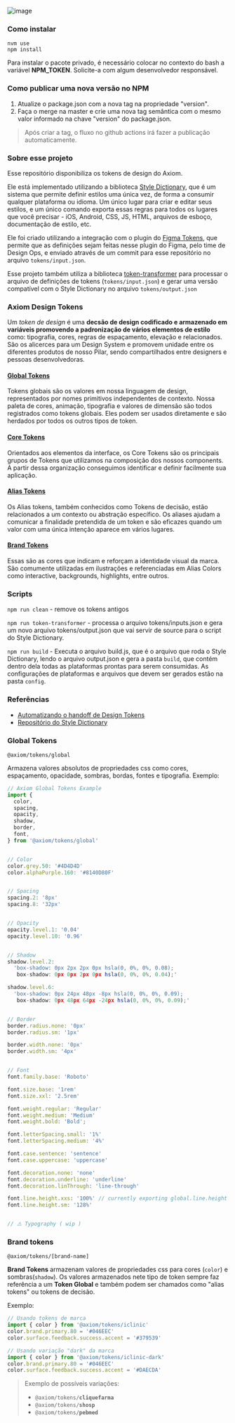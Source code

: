 
![image](https://user-images.githubusercontent.com/9949206/180495595-4c9d4b6a-642d-459f-9361-fd0f4d200658.png)

### Como instalar
```
nvm use
npm install
```
Para instalar o pacote privado, é necessário colocar no contexto do bash a variável **NPM_TOKEN**. Solicite-a com algum desenvolvedor responsável.

### Como publicar uma nova versão no NPM
1. Atualize o package.json com a nova tag na propriedade "version".
2. Faça o merge na master e crie uma nova tag semântica com o mesmo valor informado na chave "version" do package.json. 

>Após criar a tag, o fluxo no github actions irá fazer a publicação automaticamente.


### Sobre esse projeto
Esse repositório disponibiliza os tokens de design do Axiom.

Ele está implementado utilizando a biblioteca [Style Dictionary](https://amzn.github.io/style-dictionary), que é um sistema que permite definir estilos uma única vez, de forma a consumir qualquer plataforma ou idioma. Um único lugar para criar e editar seus estilos, e um único comando exporta essas regras para todos os lugares que você precisar - iOS, Android, CSS, JS, HTML, arquivos de esboço, documentação de estilo, etc.

Ele foi criado utilizando a integração com o plugin do [Figma Tokens](https://www.figmatokens.com/), que permite que as definições sejam feitas nesse plugin do Figma, pelo time de Design Ops, e enviado através de um commit para esse repositório no arquivo `tokens/input.json`.

Esse projeto também utiliza a biblioteca [token-transformer](https://www.npmjs.com/package/token-transformer) para processar o arquivo de definições de tokens (`tokens/input.json`) e gerar uma versão compatível com o Style Dictionary no arquivo `tokens/output.json`

### **Axiom Design Tokens**
Um *token de design* é uma **decsão de design codificado e armazenado em variáveis promovendo a padronização de vários elementos de estilo** como: tipografia, cores, regras de espaçamento, elevação e relacionados. São os alicerces para um Design System e promovem unidade entre os diferentes produtos de nosso Pilar, sendo compartilhados entre designers e pessoas desenvolvedoras.

#### [Global Tokens](https://www.figma.com/file/RbSJs5TvWqiQVxij5iDaiU/Axiom---Estudos?node-id=6888%3A18918)
Tokens globais são os valores em nossa linguagem de design, representados por nomes primitivos independentes de contexto. Nossa paleta de cores, animação, tipografia e valores de dimensão são todos registrados como tokens globais. Eles podem ser usados ​​diretamente e são herdados por todos os outros tipos de token.

#### [Core Tokens](https://www.figma.com/file/RbSJs5TvWqiQVxij5iDaiU/Axiom---Estudos?node-id=6972%3A10821)
Orientados aos elementos da interface, os Core Tokens são os principais grupos de Tokens que utilizamos na composição dos nossos components. A partir dessa organização conseguimos identificar e definir facilmente sua aplicação.

#### [Alias Tokens](https://www.figma.com/file/RbSJs5TvWqiQVxij5iDaiU/Axiom---Estudos?node-id=6977%3A10888)
Os Alias tokens, também conhecidos como Tokens de decisão, estão relacionados a um contexto ou abstração específico. Os aliases ajudam a comunicar a finalidade pretendida de um token e são eficazes quando um valor com uma única intenção aparece em vários lugares.

#### [Brand Tokens](https://www.figma.com/file/RbSJs5TvWqiQVxij5iDaiU/Axiom---Estudos?node-id=6988%3A15276)
Essas são as cores que indicam e reforçam a identidade visual da marca. São comumente utilizadas em ilustrações e referenciadas em Alias Colors como interactive, backgrounds, highlights, entre outros.

### Scripts

`npm run clean` - remove os tokens antigos

`npm run token-transformer` -  processa o arquivo tokens/inputs.json e gera um novo arquivo tokens/output.json que vai servir de source para o script do Style Dictionary.

`npm run build` -  Executa o arquivo build.js, que é o arquivo que roda o Style Dictionary, lendo o arquivo output.json e gera a pasta `build`, que contém dentro dela todas as plataformas prontas para serem consumidas.
As configurações de plataformas e arquivos que devem ser gerados estão na pasta `config`.


### Referências
- [Automatizando o handoff de Design Tokens](https://dsvault.io/automatizando-handoff-design-tokens/#nao-sofra)
- [Repositório do Style Dictionary](https://github.com/amzn/style-dictionary)


### Global Tokens

`@axiom/tokens/global` 

Armazena valores absolutos de propriedades css como cores, espaçamento, opacidade, sombras, bordas, fontes e tipografia. Exemplo:

```ts
// Axiom Global Tokens Example
import {
  color,
  spacing,
  opacity,
  shadow,
  border,
  font,
} from '@axiom/tokens/global'


// Color
color.grey.50: '#4D4D4D'
color.alphaPurple.160: '#8140D80F'


// Spacing
spacing.2: '8px'
spacing.8: '32px'


// Opacity
opacity.level.1: '0.04'
opacity.level.10: '0.96'


// Shadow
shadow.level.2:
  'box-shadow: 0px 2px 2px 0px hsla(0, 0%, 0%, 0.08);
   box-shadow: 0px 0px 2px 0px hsla(0, 0%, 0%, 0.04);'

shadow.level.6: 
  'box-shadow: 0px 24px 48px -8px hsla(0, 0%, 0%, 0.09);
   box-shadow: 0px 48px 64px -24px hsla(0, 0%, 0%, 0.09);'


// Border
border.radius.none: '0px'
border.radius.sm: '1px'

border.width.none: '0px'
border.width.sm: '4px'


// Font
font.family.base: 'Roboto'

font.size.base: '1rem'
font.size.xxl: '2.5rem'

font.weight.regular: 'Regular'
font.weight.medium: 'Medium'
font.weight.bold: 'Bold';

font.letterSpacing.small: '1%'
font.letterSpacing.medium: '4%'

font.case.sentence: 'sentence'
font.case.uppercase: 'uppercase'

font.decoration.none: 'none'
font.decoration.underline: 'underline'
font.decoration.linThrough: 'line-through'

font.line.height.xxs: '100%' // currently exporting global.line.height instead of global.font.lineHeight
font.line.height.sm: '128%'


// ⚠️ Typography ( wip )
```


### Brand tokens

`@axiom/tokens/[brand-name]`

**Brand Tokens** armazenam valores de propriedades css para cores (`color`) e sombras(`shadow`).
Os valores armazenados nete tipo de token sempre faz referência a um **Token Global** e também podem ser chamados como "alias tokens" ou tokens de decisão.

Exemplo:
```ts
// Usando tokens de marca
import { color } from '@axiom/tokens/iclinic'
color.brand.primary.80 = '#046EEC'
color.surface.feedback.success.accent = '#379539'

// Usando variação "dark" da marca
import { color } from '@axiom/tokens/iclinic-dark'
color.brand.primary.80 = '#046EEC'
color.surface.feedback.success.accent = '#DAECDA'
```

>Exemplo de possíveis variações:
> - `@axiom/tokens/`**`cliquefarma`**
> - `@axiom/tokens/`**`shosp`**
> - `@axiom/tokens/`**`pebmed`**

